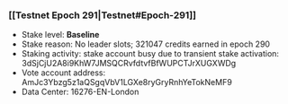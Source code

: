 ### [[Testnet Epoch 291|Testnet#Epoch-291]]
* Stake level: **Baseline**
* Stake reason: No leader slots; 321047 credits earned in epoch 290
* Staking activity: stake account busy due to transient stake activation: 3dSjCjU2A8i9KhW7JMSQCRvfdtvfBfWUPCTJrXUGXWDg
* Vote account address: AmJc3Ybzg5z1aQSgqVbV1LGXe8ryGryRnhYeTokNeMF9
* Data Center: 16276-EN-London
